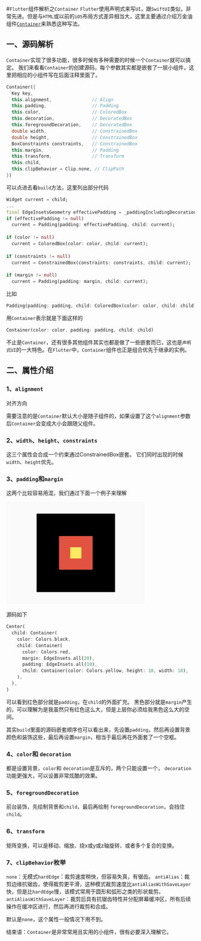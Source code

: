 #`Flutter`组件解析之`Container`
`Flutter`使用声明式来写`UI`，跟`SwiftUI`类似，非常先进。但是与`HTML`或以前的`iOS`布局方式差异相当大，这里主要通过介绍万金油组件[`Container`](https://book.flutterchina.club/chapter5/container.html)来熟悉这种写法。

## 一、源码解析
`Container`实现了很多功能，很多时候有多种需要的时候一个`Container`就可以搞定。
我们来看看`Container`的创建源码，每个参数其实都是嵌套了一层小组件，这里把相应的小组件写在后面注释里面了。
```Dart
Container({
  Key key,
  this.alignment,               // Align
  this.padding,                 // Padding
  this.color,                   // ColoredBox
  this.decoration,              // DecoratedBox
  this.foregroundDecoration,    // DecoratedBox
  double width,                 // ConstrainedBox
  double height,                // ConstrainedBox
  BoxConstraints constraints,   // ConstrainedBox
  this.margin,                  // Padding
  this.transform,               // Transform
  this.child,
  this.clipBehavior = Clip.none, // ClipPath
})
```
可以点进去看`build`方法，这里列出部分代码
```Dart
Widget current = child;
...
final EdgeInsetsGeometry effectivePadding = _paddingIncludingDecoration;
if (effectivePadding != null)
  current = Padding(padding: effectivePadding, child: current);
  
if (color != null)
  current = ColoredBox(color: color, child: current);
  
if (constraints != null)
  current = ConstrainedBox(constraints: constraints, child: current);

if (margin != null)
  current = Padding(padding: margin, child: current);
```
比如
```Dart
Padding(padding: padding, child: ColoredBox(color: color, child: child))
```
用`Container`表示就是下面这样的
```Dart
Container(color: color, padding: padding, child: child)
```
不止是`Container`，还有很多其他组件其实也都是做了一些嵌套而已，这也是`声明式UI`的一大特色。在`Flutter`中，`Container`组件也正是组合优先于继承的实例。

## 二、属性介绍
### 1、`alignment`
对齐方向

需要注意的是`Container`默认大小是随子组件的，如果设置了这个`alignment`参数后`Container`会变成大小会跟随父组件。

### 2、`width`、`height`、`constraints`
这三个属性会合成一个约束通过ConstrainedBox嵌套。
它们同时出现的时候`width`、`height`优先。

### 3、`padding`和`margin`
这两个比较容易用混，我们通过下面一个例子来理解

![padding_margin](assets/padding_margin.jpg)

源码如下
```Dart
Center(
  child: Container(
    color: Colors.black,
    child: Container(
      color: Colors.red,
      margin: EdgeInsets.all(20),
      padding: EdgeInsets.all(10),
      child: Container(color: Colors.yellow, height: 10, width: 10),
    ),
  ),
)
```
可以看到红色部分就是`padding`，在`child`的外面扩充。
黑色部分就是`margin`产生的，可以理解为是我虽然只有红色这么大，但是上层你必须给我黑色这么大的空间。

其实`build`里面的源码嵌套顺序也可以看出来，先设置`padding`，然后再设置背景颜色和装饰这些，最后再设置`margin`，相当于最后再在外面套了一个空框。

### 4、`color`和 `decoration`
都是设置背景，`color`和 `decoration`是互斥的，两个只能设置一个， `decoration`功能更强大，可以设置非常炫酷的效果。

### 5、`foregroundDecoration`
前台装饰，先绘制背景和`child`，最后再绘制 `foregroundDecoration`，会挡住`child`。

### 6、`transform`
矩阵变换，可以是移动、缩放、绕x或y或z轴旋转、或者多个复合的变换。

### 7、`clipBehavior`枚举
`none`：无模式`hardEdge`：裁剪速度稍快，但容易失真，有锯齿。
`antiAlias`：裁剪边缘抗锯齿，使得裁剪更平滑，这种模式裁剪速度比`antiAliasWithSaveLayer`快，但是比`hardEdge`慢，该模式常用于圆形和弧形之类的形状裁剪。
`antiAliasWithSaveLayer`：裁剪后具有抗锯齿特性并分配屏幕缓冲区，所有后续操作在缓冲区进行，然后再进行裁剪和合成。

默认是`none`，这个属性一般情况下用不到。

结束语：`Container`是非常常用且实用的小组件，很有必要深入理解它。
